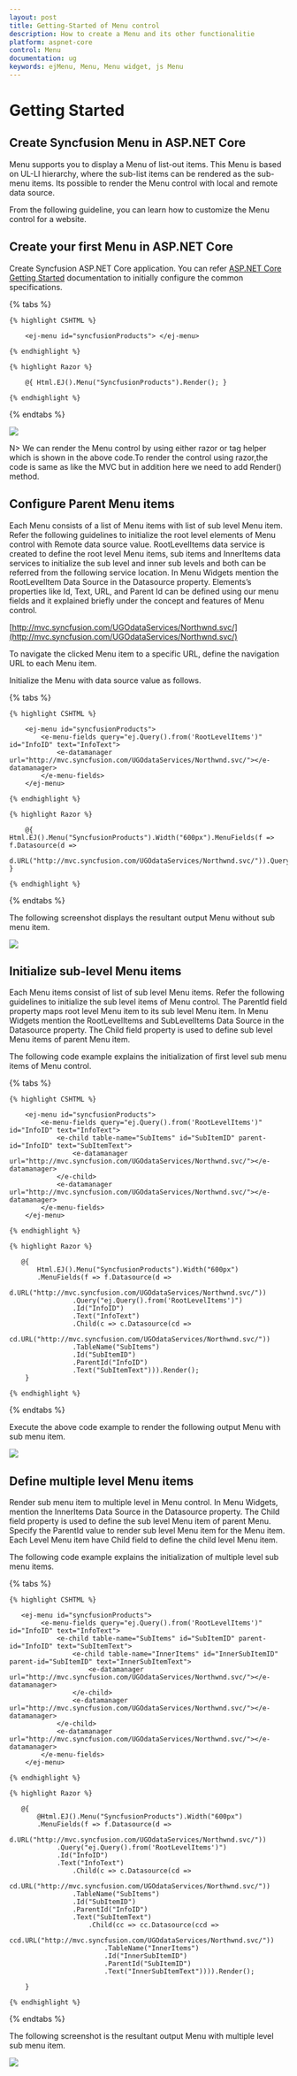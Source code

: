 ```yaml
---
layout: post
title: Getting-Started of Menu control
description: How to create a Menu and its other functionalitie
platform: aspnet-core
control: Menu
documentation: ug
keywords: ejMenu, Menu, Menu widget, js Menu
---
```


# Getting Started 

## Create Syncfusion Menu in ASP.NET Core

Menu supports you to display a Menu of list-out items. This Menu is based on UL-LI hierarchy, where the sub-list items can be rendered as the sub-menu items. Its possible to render the Menu control with local and remote data source. 

From the following guideline, you can learn how to customize the Menu control for a website. 
 
## Create your first Menu in ASP.NET Core

Create Syncfusion ASP.NET Core application. You can refer [ASP.NET Core Getting Started](https://help.syncfusion.com/aspnet-core/getting-started) documentation to initially configure the common specifications.

{% tabs %}

	{% highlight CSHTML %}

        <ej-menu id="syncfusionProducts"> </ej-menu>

    {% endhighlight %}

    {% highlight Razor %}

        @{ Html.EJ().Menu("SyncfusionProducts").Render(); }

    {% endhighlight %}

{% endtabs %}

![](Getting-Started_images/Getting-Started_img2.png) 
    
N> We can render the Menu control by using either razor or tag helper which is shown in the above code.To render the control using razor,the code is same as like the MVC but in addition here we need to add Render() method.

## Configure Parent Menu items

Each Menu consists of a list of Menu items with list of sub level Menu item. Refer the following guidelines to initialize the root level elements of Menu control with Remote data source value. RootLevelItems data service is created to define the root level Menu items, sub items and InnerItems data services to initialize the sub level and inner sub levels and both can be referred from the following service location. In Menu Widgets mention the RootLevelItem Data Source in the Datasource property. Elements’s properties like Id, Text, URL, and Parent Id can be defined using our menu fields and it explained briefly under the concept and features of Menu control.

[http://mvc.syncfusion.com/UGOdataServices/Northwnd.svc/](http://mvc.syncfusion.com/UGOdataServices/Northwnd.svc/)

To navigate the clicked Menu item to a specific URL, define the navigation URL to each Menu item.

Initialize the Menu with data source value as follows. 

{% tabs %}

	{% highlight CSHTML %}

        <ej-menu id="syncfusionProducts">
            <e-menu-fields query="ej.Query().from('RootLevelItems')" id="InfoID" text="InfoText"> 
                <e-datamanager url="http://mvc.syncfusion.com/UGOdataServices/Northwnd.svc/"></e-datamanager> 
            </e-menu-fields>
        </ej-menu>  

    {% endhighlight %}

    {% highlight Razor %}

        @{ Html.EJ().Menu("SyncfusionProducts").Width("600px").MenuFields(f => f.Datasource(d => 
        d.URL("http://mvc.syncfusion.com/UGOdataServices/Northwnd.svc/")).Query("ej.Query().from('RootLevelItems')").Id("InfoID").Text("InfoText")).Render(); }

    {% endhighlight %}

{% endtabs %}


The following screenshot displays the resultant output Menu without sub menu item.

![](Getting-Started_images/Getting-Started_img3.png) 

## Initialize sub-level Menu items

Each Menu items consist of list of sub level Menu items. Refer the following guidelines to initialize the sub level items of Menu control. The ParentId field property maps root level Menu item to its sub level Menu item. In Menu Widgets mention the RootLevelItems and SubLevelItems Data Source in the Datasource property. The Child field property is used to define sub level Menu items of parent Menu item.							

The following code example explains the initialization of first level sub menu items of Menu control.

{% tabs %}

	{% highlight CSHTML %}

        <ej-menu id="syncfusionProducts">
            <e-menu-fields query="ej.Query().from('RootLevelItems')" id="InfoID" text="InfoText"> 
                <e-child table-name="SubItems" id="SubItemID" parent-id="InfoID" text="SubItemText"> 
                    <e-datamanager url="http://mvc.syncfusion.com/UGOdataServices/Northwnd.svc/"></e-datamanager> 
                </e-child>
                <e-datamanager url="http://mvc.syncfusion.com/UGOdataServices/Northwnd.svc/"></e-datamanager> 
            </e-menu-fields>
        </ej-menu>  

    {% endhighlight %}

    {% highlight Razor %}

       @{
           Html.EJ().Menu("SyncfusionProducts").Width("600px")
           .MenuFields(f => f.Datasource(d => 
                    d.URL("http://mvc.syncfusion.com/UGOdataServices/Northwnd.svc/"))
                    .Query("ej.Query().from('RootLevelItems')")
                    .Id("InfoID")
                    .Text("InfoText")
                    .Child(c => c.Datasource(cd => 
                    cd.URL("http://mvc.syncfusion.com/UGOdataServices/Northwnd.svc/"))
                    .TableName("SubItems")
                    .Id("SubItemID")
                    .ParentId("InfoID")
                    .Text("SubItemText"))).Render();
        }

    {% endhighlight %}

{% endtabs %}

Execute the above code example to render the following output Menu with sub menu item.

![](Getting-Started_images/Getting-Started_img4.png)

## Define multiple level Menu items

Render sub menu item to multiple level in Menu control. In Menu Widgets, mention the InnerItems Data Source in the Datasource property. The Child field property is used to define the sub level Menu item of parent Menu. Specify the ParentId value to render sub level Menu item for the Menu item. Each Level Menu item have Child field to define the child level Menu item. 

The following code example explains the initialization of multiple level sub menu items.

{% tabs %}

	{% highlight CSHTML %}

       <ej-menu id="syncfusionProducts">
            <e-menu-fields query="ej.Query().from('RootLevelItems')" id="InfoID" text="InfoText"> 
                <e-child table-name="SubItems" id="SubItemID" parent-id="InfoID" text="SubItemText"> 
                    <e-child table-name="InnerItems" id="InnerSubItemID" parent-id="SubItemID" text="InnerSubItemText"> 
                        <e-datamanager url="http://mvc.syncfusion.com/UGOdataServices/Northwnd.svc/"></e-datamanager> 
                    </e-child>
                    <e-datamanager url="http://mvc.syncfusion.com/UGOdataServices/Northwnd.svc/"></e-datamanager> 
                </e-child>
                <e-datamanager url="http://mvc.syncfusion.com/UGOdataServices/Northwnd.svc/"></e-datamanager> 
            </e-menu-fields>
        </ej-menu>  

    {% endhighlight %}

    {% highlight Razor %}

       @{
           @Html.EJ().Menu("SyncfusionProducts").Width("600px")
           .MenuFields(f => f.Datasource(d => 
                d.URL("http://mvc.syncfusion.com/UGOdataServices/Northwnd.svc/"))
                .Query("ej.Query().from('RootLevelItems')")
                .Id("InfoID")
                .Text("InfoText")
                    .Child(c => c.Datasource(cd => 
                    cd.URL("http://mvc.syncfusion.com/UGOdataServices/Northwnd.svc/"))
                    .TableName("SubItems")
                    .Id("SubItemID")
                    .ParentId("InfoID")
                    .Text("SubItemText")
                        .Child(cc => cc.Datasource(ccd =>
                            ccd.URL("http://mvc.syncfusion.com/UGOdataServices/Northwnd.svc/"))
                            .TableName("InnerItems")
                            .Id("InnerSubItemID")
                            .ParentId("SubItemID")
                            .Text("InnerSubItemText")))).Render();

        }

    {% endhighlight %}

{% endtabs %}

The following screenshot is the resultant output Menu with multiple level sub menu item.

![](Getting-Started_images/Getting-Started_img5.png) 